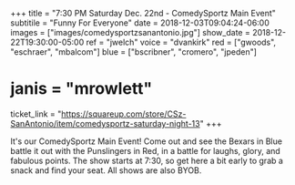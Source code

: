 +++
title = "7:30 PM Saturday Dec. 22nd - ComedySportz Main Event"
subtitile = "Funny For Everyone"
date = 2018-12-03T09:04:24-06:00
images = ["images/comedysportzsanantonio.jpg"]
show_date = 2018-12-22T19:30:00-05:00
ref = "jwelch"
voice = "dvankirk"
red = ["gwoods", "eschraer", "mbalcom"]
blue = ["bscribner", "cromero", "jpeden"]
# janis = "mrowlett"


ticket_link = "https://squareup.com/store/CSz-SanAntonio/item/comedysportz-saturday-night-13"
+++

It's our ComedySportz Main Event! Come out and see the Bexars in Blue battle it out with the Punslingers in Red, in a battle for laughs, glory, and fabulous points. The show starts at 7:30, so get here a bit early to grab a snack and find your seat. All shows are also BYOB.
